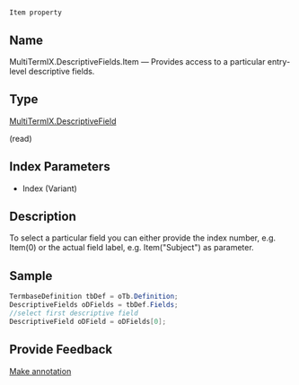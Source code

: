 

# 
    Item property



## Name

MultiTermIX.DescriptiveFields.Item —          Provides access to a particular entry-level descriptive fields.



## Type

[MultiTermIX.DescriptiveField](MultiTermIX.DescriptiveField.html)

(read)



## Index Parameters

* Index (Variant)




## Description



To select a particular field you can either provide the index number, e.g. Item(0) or the actual field label, e.g. Item("Subject") as parameter.



## Sample


```cs
TermbaseDefinition tbDef = oTb.Definition;
DescriptiveFields oDFields = tbDef.Fields;
//select first descriptive field
DescriptiveField oDField = oDFields[0];
```



## Provide Feedback

[Make annotation](mailto:sdk-feedback@sdl.com&amp;subject=Reference%20for%20MultiTermIX.DescriptiveFields.Item)

